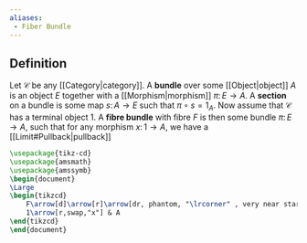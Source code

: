 ```yaml
---
aliases:
 - Fiber Bundle
---
```

## Definition
Let $\mathcal{C}$ be any [[Category|category]]. A **bundle** over some [[Object|object]] $A$ is an object $E$ together with a [[Morphism|morphism]] $\pi\colon E\to A$. A **section** on a bundle is some map $s\colon A\to E$ such that $\pi\circ s = 1_A$.
Now assume that $\mathcal{C}$ has a terminal object $1$. A **fibre bundle** with fibre $F$ is then some bundle $\pi\colon E\to A$, such that for any morphism $x\colon 1\to A$,  we have a [[Limit#Pullback|pullback]]
```tikz
\usepackage{tikz-cd}
\usepackage{amsmath}
\usepackage{amssymb}
\begin{document}
\Large
\begin{tikzcd}
	F\arrow[d]\arrow[r]\arrow[dr, phantom, "\lrcorner" , very near start, color=black] & E\arrow[d,"\pi"]\\
	1\arrow[r,swap,"x"] & A
\end{tikzcd}
\end{document}
```